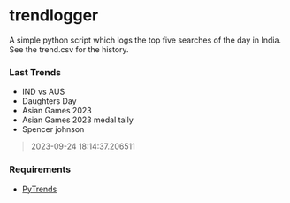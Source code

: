 # trendlogger
A simple python script which logs the top five searches of the day in India.<br>See the trend.csv for the history.<br>

<!-- Last Trends -->
### Last Trends
* IND vs AUS
* Daughters Day
* Asian Games 2023
* Asian Games 2023 medal tally
* Spencer johnson
> 2023-09-24 18:14:37.206511

<!-- Requirements -->
### Requirements
* [PyTrends](https://github.com/dreyco676/pytrends)
